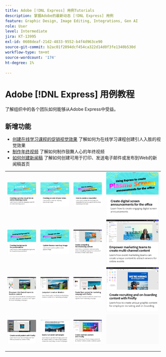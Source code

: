 ```yaml
---
title: Adobe [!DNL Express] 用例Tutorials
description: 掌握Adobe的最新动态 [!DNL Express] 用例
feature: Graphic Design, Image Editing, Integrations, Gen AI
role: User
level: Intermediate
jira: KT-13995
exl-id: 0608deaf-21d2-4833-9552-b4f4d963ce90
source-git-commit: b2ac01f2094dcf454ca322d14d0f3fe1340b530d
workflow-type: tm+mt
source-wordcount: '174'
ht-degree: 1%

---
```


# Adobe [!DNL Express] 用例教程

了解组织中的各个团队如何能够从Adobe Express中受益。

## 新增功能

* [创建在线学习课程的促销视觉效果](promo-visual.md)
了解如何为在线学习课程创建引人入胜的视觉效果
* [制作年终视频](end-of-year-video.md)
了解如何制作鼓舞人心的年终视频
* [如何创建新闻稿](newsletter.md)
了解如何创建可用于打印、发送电子邮件或发布到Web的新闻稿首页

<table style="table-layout:fixed">
<tr>
   <td>
      <a href="promo-visual.md">
         <img alt="创建在线学习课程的促销视觉效果" src="assets/promo-visual.png" />
      </a>
   </td>
   <td>
      <a href="end-of-year-video.md">
         <img alt="制作年终视频" src="assets/eoy-video.png" />
      </a>
   </td>
   <td>
      <a href="newsletter.md">
         <img alt="如何创建新闻稿" src="assets/create-newsletter.png" />
      </a>
   </td>
   <td>
      <a href="create-digital-screens.md">
         <img alt="为办公室创建数字屏幕公告" src="assets/screen-announcements.png" />
      </a>
   </td>
</tr>
<tr>
   <td>
      <a href="create-backgrounds.md">
         <img alt="创建演示文稿背景" src="assets/backgrounds-presentations.png" />
      </a>
   </td>
   <td>
      <a href="update-image.md">
         <img alt="更新财务汇总图像" src="assets/finance-image.png" />
      </a>
   </td>
   <td>
      <a href="compelling-merchandise.md">
         <img alt="创建引人入胜的促销内容" src="assets/merchandise.png" />
      </a>
   </td>
   <td>
      <a href="multi-channel-marketing-content.md">
         <img alt="使营销团队能够创建多渠道内容" src="assets/multi-channel.png" />
      </a>
   </td>
</tr>
<tr>
   <td>
      <a href="localized-marketing-content.md">
         <img alt="使分散的团队能够本地化内容" src="assets/marketing-regional-content.png" />
      </a>
   </td>
   <td>
      <a href="jumpstart-ideation.md">
         <img alt="快速启动创意构想" src="assets/marketing-ideation.png" />
      </a>
   </td>
   <td>
      <a href="create-local-marketing.md">
         <img alt="使用Firefly为营销活动创建传单内容" src="assets/local-marketing.png" />
      </a>
   </td>
   <td>
      <a href="create-on-boarding.md">
         <img alt="通过Firefly创建招聘和入门培训内容" src="assets/on-boarding.png" />
      </a>
   </td>
</tr>
<tr>
   <td>
      <a href="create-social-posters.md">
         <img alt="使用Firefly创建社交海报" src="assets/social-firefly.png" />
      </a>
   </td>
   <td>
      <a href="create-blog-graphics.md">
         <img alt="使用Firefly为博客创建图形内容" src="assets/blog-graphic.png" />
      </a>
   </td>
   <td>
      <a href="create-webinar-poster.md">
         <img alt="使用Firefly创建网络研讨会海报" src="assets/webinar-poster.png" />
      </a>
   </td>
   <td>
      <img alt="间隔物" src="../assets/Gray_thumbnail.png" />
      <div>
      <br>
   </td>
</tr>
</table>
